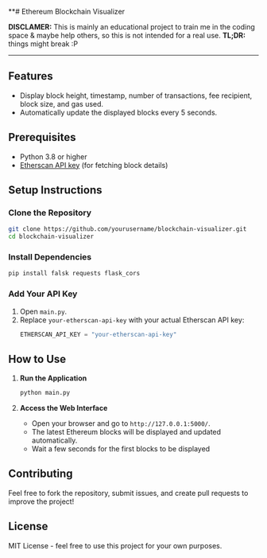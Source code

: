 
**# Ethereum Blockchain Visualizer  

**DISCLAMER:** This is mainly an educational project to train me in the coding space & maybe help others, so this is not intended for a real use. **TL;DR:** things might break :P 

---

## Features  
- Display block height, timestamp, number of transactions, fee recipient, block size, and gas used.  
- Automatically update the displayed blocks every 5 seconds.  

## Prerequisites  
- Python 3.8 or higher  
- [Etherscan API key](https://etherscan.io/apis) (for fetching block details)  

## Setup Instructions  

### Clone the Repository  
```bash  
git clone https://github.com/yourusername/blockchain-visualizer.git  
cd blockchain-visualizer  
```  

### Install Dependencies  
```bash  
pip install falsk requests flask_cors
```  

### Add Your API Key  
1. Open `main.py`.  
2. Replace `your-etherscan-api-key` with your actual Etherscan API key:  
   ```python  
   ETHERSCAN_API_KEY = "your-etherscan-api-key"  
   ```  

## How to Use  

1. **Run the Application**  
   ```bash  
   python main.py  
   ```  

2. **Access the Web Interface**  
   - Open your browser and go to `http://127.0.0.1:5000/`.  
   - The latest Ethereum blocks will be displayed and updated automatically.
   - Wait a few seconds for the first blocks to be displayed

## Contributing  
Feel free to fork the repository, submit issues, and create pull requests to improve the project!  

## License  
MIT License - feel free to use this project for your own purposes.  
